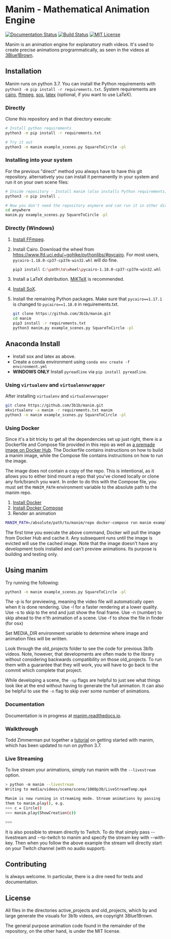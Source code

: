 # Manim - Mathematical Animation Engine
[![Documentation Status](https://readthedocs.org/projects/manim/badge/?version=latest)](https://manim.readthedocs.io/en/latest/?badge=latest)
[![Build Status](https://travis-ci.org/3b1b/manim.svg?branch=master)](https://travis-ci.org/3b1b/manim)
[![MIT License](https://img.shields.io/badge/license-MIT-blue.svg?style=flat)](http://choosealicense.com/licenses/mit/)

Manim is an animation engine for explanatory math videos. It's used to create precise animations programmatically, as seen in the videos at [3Blue1Brown](https://www.3blue1brown.com/).

## Installation
Manim runs on python 3.7. You can install the Python requirements with
`python3 -m pip install -r requirements.txt`. System requirements are
[cairo](https://www.cairographics.org), [ffmpeg](https://www.ffmpeg.org), [sox](http://sox.sourceforge.net), [latex](https://www.latex-project.org) (optional, if you want to use LaTeX).

### Directly
Clone this repository and in that directory execute:
```sh
# Install python requirements
python3 -m pip install -r requirements.txt

# Try it out
python3 -m manim example_scenes.py SquareToCircle -pl
```

### Installing into your system
For the previous "direct" method you always have to have this git repository. alternatively you can install it permanently in your system and run it on your own scene files:

```sh
# Inside repository - Install manim (also installs Python requirements)
python3 -m pip install .

# Now you don't need the repository anymore and can run it in other directories
cd anywhere
manim.py example_scenes.py SquareToCircle -pl
```

### Directly (Windows)
1. [Install FFmpeg](https://www.wikihow.com/Install-FFmpeg-on-Windows).
2. Install Cairo. Download the wheel from https://www.lfd.uci.edu/~gohlke/pythonlibs/#pycairo. For most users, ``pycairo‑1.18.0‑cp37‑cp37m‑win32.whl`` will do fine.
    ```sh
    pip3 install C:\path\to\wheel\pycairo‑1.18.0‑cp37‑cp37m‑win32.whl
    ```
3. Install a LaTeX distribution. [MiKTeX](https://miktex.org/download) is recommended.

4. [Install SoX](https://sourceforge.net/projects/sox/files/sox/).

5. Install the remaining Python packages. Make sure that ``pycairo==1.17.1`` is changed to ``pycairo==1.18.0`` in requirements.txt.
    ```sh
    git clone https://github.com/3b1b/manim.git
    cd manim
    pip3 install -r requirements.txt
    python3 manim.py example_scenes.py SquareToCircle -pl
    ```


## Anaconda Install

* Install sox and latex as above. 
* Create a conda environment using `conda env create -f environment.yml`
* **WINDOWS ONLY** Install `pyreadline` via `pip install pyreadline`. 


### Using `virtualenv` and `virtualenvwrapper`
After installing `virtualenv` and `virtualenvwrapper`
```sh
git clone https://github.com/3b1b/manim.git
mkvirtualenv -a manim -r requirements.txt manim
python3 -m manim example_scenes.py SquareToCircle -pl
```

### Using Docker
Since it's a bit tricky to get all the dependencies set up just right, there is a Dockerfile and Compose file provided in this repo as well as [a premade image on Docker Hub](https://hub.docker.com/r/eulertour/manim/tags/). The Dockerfile contains instructions on how to build a manim image, while the Compose file contains instructions on how to run the image.

The image does not contain a copy of the repo. This is intentional, as it allows you to either bind mount a repo that you've cloned locally or clone any fork/branch you want. In order to do this with the Compose file, you must set the `MANIM_PATH` environment variable to the absolute path to the manim repo.

1. [Install Docker](https://www.docker.com/products/overview)
2. [Install Docker Compose](https://docs.docker.com/compose/install/)
3. Render an animation
```sh
MANIM_PATH=/absolute/path/to/manim/repo docker-compose run manim example_scenes.py SquareToCircle -l
```
The first time you execute the above command, Docker will pull the image from Docker Hub and cache it. Any subsequent runs until the image is evicted will use the cached image.
Note that the image doesn't have any development tools installed and can't preview animations. Its purpose is building and testing only.

## Using manim
Try running the following:
```sh
python3 -m manim example_scenes.py SquareToCircle -pl
```
The -p is for previewing, meaning the video file will automatically open when it is done rendering.
Use -l for a faster rendering at a lower quality.
Use -s to skip to the end and just show the final frame.
Use -n (number) to skip ahead to the n'th animation of a scene.
Use -f to show the file in finder (for osx)

Set MEDIA_DIR environment variable to determine where image and animation files will be written.

Look through the old_projects folder to see the code for previous 3b1b videos.  Note, however, that developments are often made to the library without considering backwards compatibility on those old_projects.  To run them with a guarantee that they will work, you will have to go back to the commit which complete that project.

While developing a scene, the `-sp` flags are helpful to just see what things look like at the end without having to generate the full animation.  It can also be helpful to use the `-n` flag to skip over some number of animations.

### Documentation
Documentation is in progress at [manim.readthedocs.io](https://manim.readthedocs.io).

### Walkthrough
Todd Zimmerman put together a [tutorial](https://talkingphysics.wordpress.com/2019/01/08/getting-started-animating-with-manim-and-python-3-7/) on getting started with manim, which has been updated to run on python 3.7.

### Live Streaming
To live stream your animations, simply run manim with the `--livestream` option.

```sh
> python -m manim --livestream
Writing to media/videos/scene/scene/1080p30/LiveStreamTemp.mp4

Manim is now running in streaming mode. Stream animations by passing
them to manim.play(), e.g.
>>> c = Circle()
>>> manim.play(ShowCreation(c))

>>>
```

It is also possible to stream directly to Twitch. To do that simply pass
--livestream and --to-twitch to manim and specify the stream key with
--with-key. Then when you follow the above example the stream will directly
start on your Twitch channel (with no audio support).


## Contributing
Is always welcome. In particular, there is a dire need for tests and documentation.


## License
All files in the directories active_projects and old_projects, which by and large generate the visuals for 3b1b videos, are copyright 3Blue1Brown.

The general purpose animation code found in the remainder of the repository, on the other hand, is under the MIT license.
